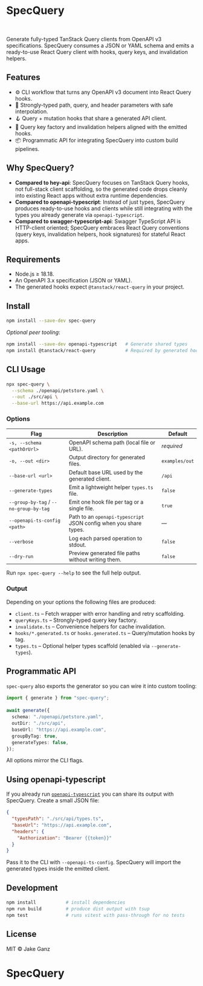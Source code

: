 # SpecQuery

![Animated SpecQuery demo showing CLI generation and VS Code output](docs/assets/spec-query-demo.gif)

Generate fully-typed TanStack Query clients from OpenAPI v3 specifications. SpecQuery consumes a JSON or YAML schema and emits a ready-to-use React Query client with hooks, query keys, and invalidation helpers.

## Features
- ⚙️ CLI workflow that turns any OpenAPI v3 document into React Query hooks.
- 🧭 Strongly-typed path, query, and header parameters with safe interpolation.
- 🪝 Query + mutation hooks that share a generated API client.
- 🔁 Query key factory and invalidation helpers aligned with the emitted hooks.
- 📦 Programmatic API for integrating SpecQuery into custom build pipelines.

## Why SpecQuery?
- **Compared to hey-api**: SpecQuery focuses on TanStack Query hooks, not full-stack client scaffolding, so the generated code drops cleanly into existing React apps without extra runtime dependencies.
- **Compared to openapi-typescript**: Instead of just types, SpecQuery produces ready-to-use hooks and clients while still integrating with the types you already generate via `openapi-typescript`.
- **Compared to swagger-typescript-api**: Swagger TypeScript API is HTTP-client oriented; SpecQuery embraces React Query conventions (query keys, invalidation helpers, hook signatures) for stateful React apps.

## Requirements
- Node.js ≥ 18.18.
- An OpenAPI 3.x specification (JSON or YAML).
- The generated hooks expect `@tanstack/react-query` in your project.

## Install
```bash
npm install --save-dev spec-query
```
*Optional peer tooling*:
```bash
npm install --save-dev openapi-typescript   # Generate shared types
npm install @tanstack/react-query           # Required by generated hooks
```

## CLI Usage
```bash
npx spec-query \
  --schema ./openapi/petstore.yaml \
  --out ./src/api \
  --base-url https://api.example.com
```

### Options
| Flag | Description | Default |
| --- | --- | --- |
| `-s, --schema <pathOrUrl>` | OpenAPI schema path (local file or URL). | *required* |
| `-o, --out <dir>` | Output directory for generated files. | `examples/out` |
| `--base-url <url>` | Default base URL used by the generated client. | `/api` |
| `--generate-types` | Emit a lightweight helper `types.ts` file. | `false` |
| `--group-by-tag` / `--no-group-by-tag` | Emit one hook file per tag or a single file. | `true` |
| `--openapi-ts-config <path>` | Path to an `openapi-typescript` JSON config when you share types. | — |
| `--verbose` | Log each parsed operation to stdout. | `false` |
| `--dry-run` | Preview generated file paths without writing them. | `false` |

Run `npx spec-query --help` to see the full help output.

### Output
Depending on your options the following files are produced:
- `client.ts` – Fetch wrapper with error handling and retry scaffolding.
- `queryKeys.ts` – Strongly-typed query key factory.
- `invalidate.ts` – Convenience helpers for cache invalidation.
- `hooks/*.generated.ts` or `hooks.generated.ts` – Query/mutation hooks by tag.
- `types.ts` – Optional helper types scaffold (enabled via `--generate-types`).

## Programmatic API
`spec-query` also exports the generator so you can wire it into custom tooling:

```ts
import { generate } from "spec-query";

await generate({
  schema: "./openapi/petstore.yaml",
  outDir: "./src/api",
  baseUrl: "https://api.example.com",
  groupByTag: true,
  generateTypes: false,
});
```

All options mirror the CLI flags.

## Using openapi-typescript
If you already run [`openapi-typescript`](https://www.npmjs.com/package/openapi-typescript) you can share its output with SpecQuery. Create a small JSON file:

```json
{
  "typesPath": "./src/api/types.ts",
  "baseUrl": "https://api.example.com",
  "headers": {
    "Authorization": "Bearer {{token}}"
  }
}
```

Pass it to the CLI with `--openapi-ts-config`. SpecQuery will import the generated types inside the emitted client.

## Development
```bash
npm install           # install dependencies
npm run build         # produce dist output with tsup
npm test              # runs vitest with pass-through for no tests
```

## License
MIT © Jake Ganz
# SpecQuery
